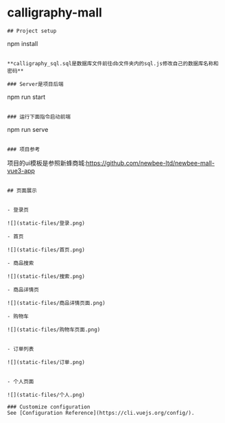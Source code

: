 # calligraphy-mall
```
## Project setup
```
npm install 
```

**calligraphy_sql.sql是数据库文件前往db文件夹内的sql.js修改自己的数据库名称和密码**

### Server是项目后端
```
npm run start
```

### 运行下面指令启动前端
```
npm run serve
```

### 项目参考
```
项目的ui模板是参照新蜂商城:https://github.com/newbee-ltd/newbee-mall-vue3-app 
```

## 页面展示


- 登录页

![](static-files/登录.png)

- 首页

![](static-files/首页.png)

- 商品搜索

![](static-files/搜索.png)

- 商品详情页

![](static-files/商品详情页面.png)

- 购物车

![](static-files/购物车页面.png)


- 订单列表

![](static-files/订单.png)


- 个人页面

![](static-files/个人.png)

### Customize configuration
See [Configuration Reference](https://cli.vuejs.org/config/).
